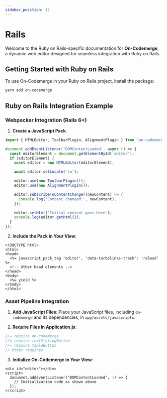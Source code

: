 ```yaml
---
sidebar_position: 12
---
```


# Rails

Welcome to the Ruby on Rails-specific documentation for **On-Codemerge**, a dynamic web editor designed for seamless integration with Ruby on Rails.

## Getting Started with Ruby on Rails

To use On-Codemerge in your Ruby on Rails project, install the package:

```bash
yarn add on-codemerge
```

## Ruby on Rails Integration Example

### Webpacker Integration (Rails 6+)

1. **Create a JavaScript Pack**:

```javascript title="app/javascript/packs/editor.js"
import { HTMLEditor, ToolbarPlugin, AlignmentPlugin } from 'on-codemerge';

document.addEventListener('DOMContentLoaded', async () => {
  const editorElement = document.getElementById('editor');
  if (editorElement) {
    const editor = new HTMLEditor(editorElement);

    await editor.setLocale('ru');

    editor.use(new ToolbarPlugin());
    editor.use(new AlignmentPlugin());

    editor.subscribeToContentChange((newContent) => {
      console.log('Content changed:', newContent);
    });

    editor.setHtml('Initial content goes here');
    console.log(editor.getHtml());
  }
});
```

2. **Include the Pack in Your View**:

```erb title="app/views/layouts/application.html.erb"
<!DOCTYPE html>
<html>
<head>
  <%= javascript_pack_tag 'editor', 'data-turbolinks-track': 'reload' %>
  <!-- Other head elements -->
</head>
<body>
  <%= yield %>
</body>
</html>
```

### Asset Pipeline Integration

1. **Add JavaScript Files**: Place your JavaScript files, including `on-codemerge` and its dependencies, in `app/assets/javascripts`.

2. **Require Files in Application.js**:

```javascript title="app/assets/javascripts/application.js"
//= require on-codemerge
//= require textStylingButton
//= require tableButton
// Other requires
```

3. **Initialize On-Codemerge in Your View**:

```erb title="app/views/your_view.html.erb"
<div id="editor"></div>
<script>
  document.addEventListener('DOMContentLoaded', () => {
    // Initialization code as shown above
  });
</script>
```
